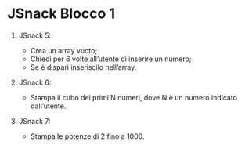 JSnack Blocco 1
===
1. JSnack 5:
    - Crea un array vuoto;
    - Chiedi per 6 volte all’utente di inserire un numero;
    - Se è dispari inseriscilo nell’array.

2. JSnack 6:
    - Stampa il cubo dei primi N numeri, dove N è un numero indicato dall’utente.

3. JSnack 7:
    - Stampa le potenze di 2 fino a 1000.